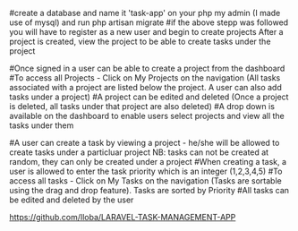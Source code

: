 <!-- Setting up locally -->
#create a database and name it 'task-app' on your php my admin (I made use of mysql) and run php artisan migrate
#if the above stepp was followed you will have to register as a new user and begin to create projects
After a project is created, view the project to be able to create tasks under the project

<!-- Projects -->
#Once signed in a user can be able to create a project from the dashboard
#To access all Projects - Click on My Projects on the navigation (All tasks associated with a project are listed below the project. A user can also add tasks under a project)
#A project can be edited and deleted (Once a project is deleted, all tasks under that project are also deleted)
#A drop down is available on the dashboard to enable users select projects and view all the tasks under them


<!-- Tasks -->
#A user can create a task by viewing a project - he/she will be allowed to create tasks under a particluar project
NB: tasks can not be created at random, they can only be created under a project
#When creating a task, a user is allowed to enter the task priority which is an integer (1,2,3,4,5)
#To access all tasks - Click on My Tasks on the navigation (Tasks are sortable using the drag and drop feature). Tasks are sorted by Priority
#All tasks can be edited and deleted by the user

<!-- Link to github repository-->
https://github.com/Iloba/LARAVEL-TASK-MANAGEMENT-APP


